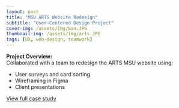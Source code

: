 ```yaml
---
layout: post
title: "MSU ARTS Website Redesign"
subtitle: "User-Centered Design Project"
cover-img: /assets/img/ban.JPG
thumbnail-img: /assets/img/arts.JPG
tags: [UX, web-design, teamwork]
---
```


**Project Overview:**  
Collaborated with a team to redesign the ARTS MSU website using:  
- User surveys and card sorting  
- Wireframing in Figma  
- Client presentations  

[View full case study](https://docs.google.com/presentation/d/1kS9PdgfxMxIDpOp23N6uP5xIbRx4Rdsb7liWUFNrDHc/edit)

